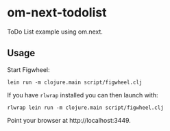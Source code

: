 # om-next-todolist

ToDo List example using om.next.

## Usage

Start Figwheel:

```
lein run -m clojure.main script/figwheel.clj
```

If you have `rlwrap` installed you can then launch with:

```
rlwrap lein run -m clojure.main script/figwheel.clj
```

Point your browser at http://localhost:3449.

